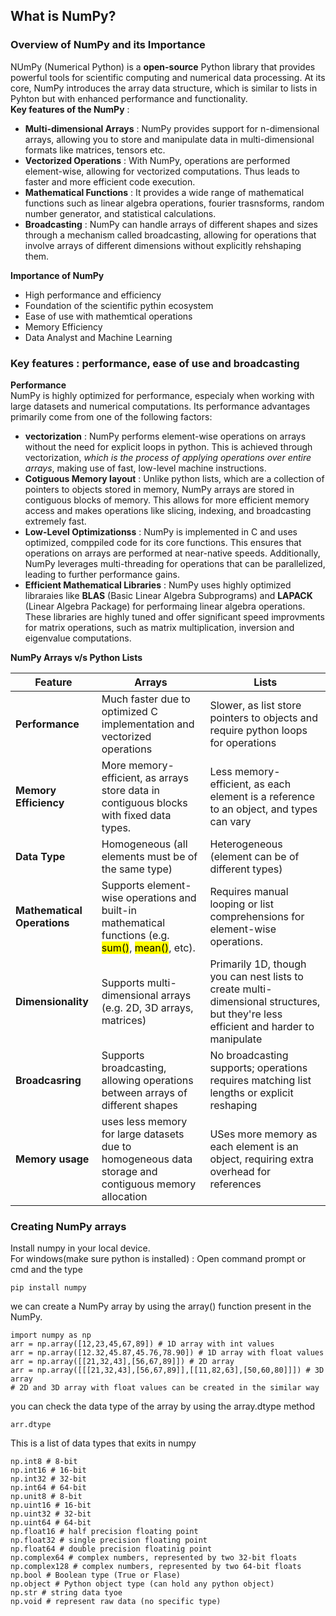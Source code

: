## What is NumPy?
### Overview of NumPy and its Importance
NUmPy (Numerical Python) is a **open-source** Python library that provides powerful tools for scientific computing and numerical data processing. At its core, NumPy introduces the array data structure, which is similar to lists in Pyhton but with enhanced performance and functionality.<br>
**Key features of the NumPy** : <br>
- **Multi-dimensional Arrays** : NumPy provides support for n-dimensional arrays, allowing you to store and manipulate data in multi-dimensional formats like matrices, tensors etc.
- **Vectorized Operations** : With NumPy, operations are performed element-wise, allowing for vectorized computations. Thus leads to faster and more efficient code execution.
- **Mathematical Functions** : It provides a wide range of mathematical functions such as linear algebra operations, fourier trasnsforms, random number generator, and statistical calculations.
- **Broadcasting** : NumPy can handle arrays of different shapes and sizes through a mechanism called broadcasting, allowing for operations that involve arrays of different dimensions without explicitly rehshaping them.<br>

**Importance of NumPy** <br>
- High performance and efficiency
- Foundation of the scientific pythin ecosystem
- Ease of use with mathemtical operations
- Memory Efficiency
- Data Analyst and Machine Learning
### Key features : performance, ease of use and broadcasting
**Performance** <br>
NumPy is highly optimized for performance, especialy when working with large datasets and numerical computations. Its performance advantages primarily come from one of the following factors:
- **vectorization** : NumPy performs element-wise operations on arrays without the need for explicit loops in python. This is achieved through vectorization, *which is the process of applying operations over entire arrays*, making use of fast, low-level machine instructions.
- **Cotiguous Memory layout** : Unlike python lists, which are a collection of pointers to objects stored in memory, NumPy arrays are stored in contiguous blocks of memory. This allows for more efficient memory access and makes operations like slicing, indexing, and broadcasting extremely fast.
- **Low-Level Optimizationss** : NumPy is implemented in C and uses optimized, comppiled code for its core functions. This ensures that operations on arrays are performed at near-native speeds. Additionally, NumPy leverages multi-threading for operations that can be parallelized, leading to further performance gains.
- **Efficient Mathematical Libraries** : NumPy uses highly optimized libraraies like **BLAS** (Basic Linear Algebra Subprograms) and **LAPACK** (Linear Algebra Package) for performaing linear algebra operations. These libraries are highly tuned and offer significant speed improvments for matrix operations, such as matrix multiplication, inversion and eigenvalue computations.<br>

**NumPy Arrays v/s Python Lists**<br>

|**Feature**|**Arrays**|**Lists**|  
|-------|------|-----|
|**Performance**|Much faster due to optimized C implementation and vectorized operations|Slower, as list store pointers to objects and require python loops for operations|
|**Memory Efficiency**|More memory-efficient, as arrays store data in contiguous blocks with fixed data types.|Less memory-efficient, as each element is a reference to an object, and types can vary|
|**Data Type**|Homogeneous (all elements must be of the same type)|Heterogeneous (element can be of different types)|
|**Mathematical Operations**| Supports element-wise operations and built-in mathematical functions (e.g. <mark>sum()</mark>, <mark>mean()</mark>, etc).|Requires manual looping or list comprehensions for element-wise operations.|
|**Dimensionality**|Supports multi-dimensional arrays (e.g. 2D, 3D arrays, matrices)|Primarily 1D, though you can nest lists to create multi-dimensional structures, but they're less efficient and harder to manipulate|
|**Broadcasring**|Supports broadcasting, allowing operations between arrays of different shapes|No broadcasting supports; operations requires matching list lengths or explicit reshaping|
|**Memory usage**|uses less memory for large datasets due to homogeneous data storage and contiguous memory allocation|USes more memory as each element is an object, requiring extra overhead for references|

### Creating NumPy arrays
Install numpy in your local device.<br>
For windows(make sure python is installed) : Open command prompt or cmd and the type
```
pip install numpy
```
we can create a NumPy array by using the array() function present in the NumPy.
```
import numpy as np
arr = np.array([12,23,45,67,89]) # 1D array with int values
arr = np.array([12.32,45.87,45.76,78.90]) # 1D array with float values
arr = np.array([[21,32,43],[56,67,89]]) # 2D array
arr = np.array([[[21,32,43],[56,67,89]],[[11,82,63],[50,60,80]]]) # 3D array
# 2D and 3D array with float values can be created in the similar way
```
you can check the data type of the array by using the array.dtype method 
```
arr.dtype
```
This is a list of data types that exits in numpy
```
np.int8 # 8-bit
np.int16 # 16-bit
np.int32 # 32-bit
np.int64 # 64-bit
np.unit8 # 8-bit
np.uint16 # 16-bit
np.uint32 # 32-bit
np.uint64 # 64-bit
np.float16 # half precision floating point
np.float32 # single precision floating point
np.float64 # double precision floatinig point
np.complex64 # complex numbers, represented by two 32-bit floats
np.complex128 # complex numbers, represented by two 64-bit floats
np.bool # Boolean type (True or Flase)
np.object # Python object type (can hold any python object)
np.str # string data tyoe
np.void # represent raw data (no specific type)
```
